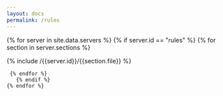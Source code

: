 ```yaml
---
layout: docs
permalink: /rules
---
```



<div>
 {% for server in site.data.servers %}
    {% if server.id == "rules" %}
  {% for section in server.sections %}
  <section class="wiki-section" markdown="1">

  {% include /{{server.id}}/{{section.file}} %}

  </section>

     {% endfor %}
       {% endif %}
    {% endfor %}

</div>